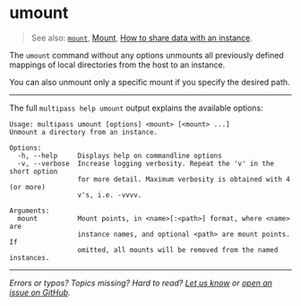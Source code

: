 # umount
> See also: [`mount`](/reference/command-line-interface/mount), [Mount](/explanation/mount), [How to share data with an instance](/how-to-guides/manage-instances/share-data-with-an-instance).

The `umount` command without any options unmounts all previously defined mappings of local directories from the host to an instance. 

You can also unmount only a specific mount if you specify the desired path.

---

The full `multipass help umount` output explains the available options:

```plain
Usage: multipass umount [options] <mount> [<mount> ...]
Unmount a directory from an instance.

Options:
  -h, --help     Displays help on commandline options
  -v, --verbose  Increase logging verbosity. Repeat the 'v' in the short option
                 for more detail. Maximum verbosity is obtained with 4 (or more)
                 v's, i.e. -vvvv.

Arguments:
  mount          Mount points, in <name>[:<path>] format, where <name> are
                 instance names, and optional <path> are mount points. If
                 omitted, all mounts will be removed from the named instances.
```

---

*Errors or typos? Topics missing? Hard to read? <a href="https://docs.google.com/forms/d/e/1FAIpQLSd0XZDU9sbOCiljceh3rO_rkp6vazy2ZsIWgx4gsvl_Sec4Ig/viewform?usp=pp_url&entry.317501128=https://multipass.run/docs/umount-command" target="_blank">Let us know</a> or <a href="https://github.com/canonical/multipass/issues/new/choose" target="_blank">open an issue on GitHub</a>.*

